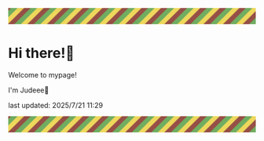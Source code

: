 <!-- Header image -->
<img src="./pokemon/pokemon_25.png" width="1000">

# Hi there!👋

Welcome to mypage!

I'm Judeee🐷

last updated: 2025/7/21 11:29

<!-- Footer image -->
<img src="./pokemon/pokemon_25.png" width="1000">
